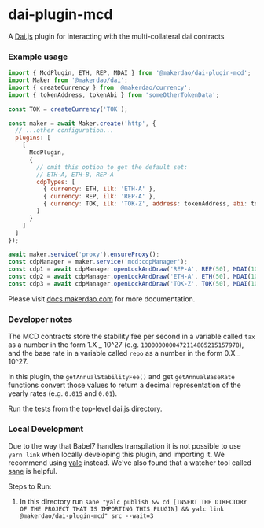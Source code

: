 # dai-plugin-mcd

A [Dai.js](https://github.com/makerdao/dai.js) plugin for interacting with the
multi-collateral dai contracts

### Example usage

```js
import { McdPlugin, ETH, REP, MDAI } from '@makerdao/dai-plugin-mcd';
import Maker from '@makerdao/dai';
import { createCurrency } from '@makerdao/currency';
import { tokenAddress, tokenAbi } from 'someOtherTokenData';

const TOK = createCurrency('TOK');

const maker = await Maker.create('http', {
  // ...other configuration...
  plugins: [
    [
      McdPlugin,
      {
        // omit this option to get the default set:
        // ETH-A, ETH-B, REP-A
        cdpTypes: [
          { currency: ETH, ilk: 'ETH-A' },
          { currency: REP, ilk: 'REP-A' },
          { currency: TOK, ilk: 'TOK-Z', address: tokenAddress, abi: tokenAbi },
        ]
      }
    ]
  ]
});

await maker.service('proxy').ensureProxy();
const cdpManager = maker.service('mcd:cdpManager');
const cdp1 = await cdpManager.openLockAndDraw('REP-A', REP(50), MDAI(1000));
const cdp2 = await cdpManager.openLockAndDraw('ETH-A', ETH(50), MDAI(1000));
const cdp3 = await cdpManager.openLockAndDraw('TOK-Z', TOK(50), MDAI(1000));
```

Please visit [docs.makerdao.com](https://docs.makerdao.com/building-with-maker/daijs) for more documentation.

### Developer notes

The MCD contracts store the stability fee per second in a variable called `tax`
as a number in the form 1.X _ 10^27 (e.g. `1000000000472114805215157978`), and
the base rate in a variable called `repo` as a number in the form 0.X _ 10^27.

In this plugin, the `getAnnualStabilityFee()` and get `getAnnualBaseRate`
functions convert those values to return a decimal representation of the yearly
rates (e.g. `0.015` and `0.01`).

Run the tests from the top-level dai.js directory.

### Local Development

Due to the way that Babel7 handles transpilation it is not possible to use `yarn link` when locally developing this plugin, and importing it. We recommend using [yalc](https://github.com/whitecolor/yalc) instead. We've also found that a watcher tool called [sane](https://github.com/amasad/sane) is helpful.

Steps to Run:
1. In this directory run ```sane "yalc publish && cd [INSERT THE DIRECTORY OF THE PROJECT THAT IS IMPORTING THIS PLUGIN] && yalc link @makerdao/dai-plugin-mcd" src --wait=3 ```
